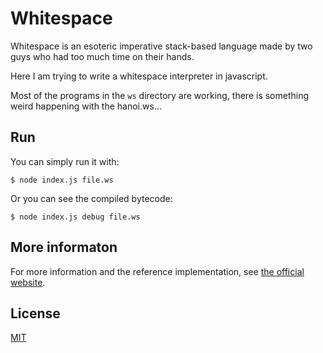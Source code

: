 # Whitespace

Whitespace is an esoteric imperative stack-based language made by two guys who had too much time on their hands.

Here I am trying to write a whitespace interpreter in javascript.

Most of the programs in the `ws` directory are working, there is something weird happening with the hanoi.ws...

## Run

You can simply run it with:
```
$ node index.js file.ws
```

Or you can see the compiled bytecode:
```
$ node index.js debug file.ws
```

## More informaton

For more information and the reference implementation, see [the official website](http://compsoc.dur.ac.uk/whitespace/).

## License

[MIT](http://mit-license.org/rumpl)
